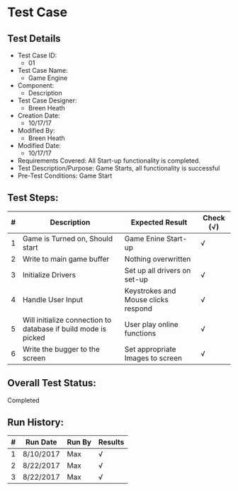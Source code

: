 # Test Case 

## Test Details

* Test Case ID:
  * 01
* Test Case Name:
  * Game Engine
* Component: 
  * Description
* Test Case Designer:
  * Breen Heath
* Creation Date:
  * 10/17/17
* Modified By:
  * Breen Heath
* Modified Date:
  * 10/17/17
* Requirements Covered:
  All Start-up functionality is completed.
* Test Description/Purpose:
  Game Starts, all functionality is successful
* Pre-Test Conditions:
  Game Start
## Test Steps: 
| # | Description | Expected Result | Check (√) |
| --- | --- | --- | --- |
| 1 | Game is Turned on, Should start | Game Enine Start-up | √ |			
| 2 | Write to main game buffer | Nothing overwritten |  |			
| 3 | Initialize Drivers | Set up all drivers on set-up | √ |			
| 4 | Handle User Input | Keystrokes and Mouse clicks respond | √ |			
| 5 | Will initialize connection to database if build mode is picked | User play online functions | √ |			
| 6 | Write the bugger to the screen | Set appropriate Images to screen | √ |			
		

## Overall Test Status:
Completed


## Run History:
| # |	Run Date |	Run By |	Results |
| --- | --- | --- | --- |
| 1 | 8/10/2017 | Max | √ |			
| 2 | 8/22/2017 | Max | √ |			
| 3 | 8/22/2017 | Max | √ |
